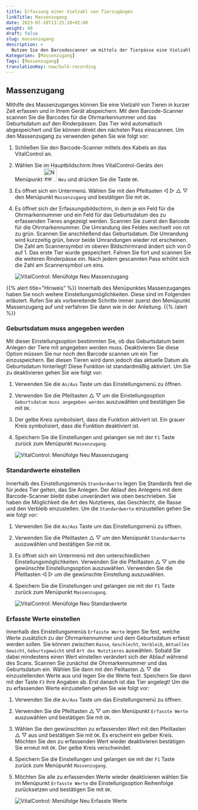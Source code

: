 ```yaml
---
title: Erfassung einer Vielzahl von Tierzugängen
linkTitle: Massenzugang
date: 2023-07-28T13:25:28+02:00
weight: 40
draft: false
slug: massenzugang
description: >
  Nutzen Sie den Barcodescanner um mittels der Tierpässe eine Vielzahl von zugekauften Tieren zu erfassen.
Kategorien: [Massenzugang]
Tags: [Massenzugang]
translationKey: new/bulk-recording
---
```

## Massenzugang

Mithilfe des Massenzuganges können Sie eine Vielzahl von Tieren in kurzer Zeit erfassen und in Ihrem Gerät abspeichern. Mit dem Barcode-Scanner scannen Sie die Barcodes für die Ohrmarkennummer und das Geburtsdatum auf den Rinderpässen. Das Tier wird automatisch abgespeichert und Sie können direkt den nächsten Pass einscannen. Um den Massenzugang zu verwenden gehen Sie wie folgt vor:

1. Schließen Sie den Barcode-Scanner mittels des Kabels an das VitalControl an.

2. Wählen Sie im Hauptbildschirm Ihres VitalControl-Geräts den Menüpunkt <img src="/icons/new-animal.svg" width="35" align="bottom" alt="New animal" /> `Neu` und drücken Sie die Taste `OK`.

3. Es öffnet sich ein Untermenü. Wählen Sie mit den Pfeiltasten ◁ ▷ △ ▽ den Menüpunkt `Massenzugang` und bestätigen Sie mit `OK`.

4. Es öffnet sich der Erfassungsbildschirm, in dem je ein Feld für die Ohrmarkennummer und ein Feld für das Geburtsdatum des zu erfassenden Tieres angezeigt werden. Scannen Sie zuerst den Barcode für die Ohrmarkennummer. Die Umrandung des Feldes wechselt von rot zu grün. Scannen Sie anschließend das Geburtsdatum. Die Umrandung wird kurzzeitig grün, bevor beide Umrandungen wieder rot erscheinen. Die Zahl am Scannersymbol im oberen Bildschirmrand ändert sich von 0 auf 1. Das erste Tier wurde gespeichert. Fahren Sie fort und scannen Sie die weiteren Rinderpässe ein. Nach jedem gescannten Pass erhöht sich die Zahl am Scannersymbol um eins.

   ![VitalControl: Menüfolge Neu Massenzugang](../bilder/massenzugang.png "Massenzugang nutzen")

{{% alert title="Hinweis" %}}
Innerhalb des Menüpunktes Massenzuganges haben Sie noch weitere Einstellungsmöglichkeiten. Diese sind im Folgenden erläutert. Rufen Sie als vorbereitende Schritte immer zuerst den Menüpunkt Massenzugang auf und verfahren Sie dann wie in der Anleitung.
{{% /alert %}}

### Geburtsdatum muss angegeben werden

Mit dieser Einstellungsoption bestimmten Sie, ob das Geburtsdatum beim Anlegen der Tiere mit angegeben werden muss. Deaktivieren Sie diese Option müssen Sie nur noch den Barcode scannen um ein Tier einzuspeichern. Bei diesen Tieren wird dann jedoch das aktuelle Datum als Geburtsdatum hinterlegt! Diese Funktion ist standardmäßig aktiviert. Um Sie zu deaktivieren gehen Sie wie folgt vor:

1. Verwenden Sie die `An/Aus` Taste um das Einstellungsmenü zu öffnen.

2. Verwenden Sie die Pfeiltasten △ ▽ um die Einstellungsoption `Geburtsdatum muss angegeben werden` auszuwählen und bestätigen Sie mit `OK`.

3. Der gelbe Kreis symbolisiert, dass die Funktion aktiviert ist. Ein grauer Kreis symbolisiert, dass die Funktion deaktiviert ist.

4. Speichern Sie die Einstellungen und gelangen sie mit der `F1` Taste zurück zum Menüpunkt `Massenzugang`.

   ![VitalControl: Menüfolge Neu Massenzugang](../bilder/geburtsdatum.png "Geburtsdatum muss angegeben werden aktivieren bzw. deaktivieren")

### Standardwerte einstellen

Innerhalb des Einstellungsmenüs `Standardwerte` legen Sie Standards fest die für jedes Tier gelten, das Sie Anlegen. Der Ablauf des Anlegens mit dem Barcode-Scanner bleibt dabei unverändert wie oben beschrieben. Sie haben die Möglichkeit die Art des Nutztieres, das Geschlecht, die Rasse und den Verbleib einzustellen. Um die `Standardwerte` einzustellen gehen Sie wie folgt vor:

1. Verwenden Sie die `An/Aus` Taste um das Einstellungsmenü zu öffnen.

2. Verwenden Sie die Pfeiltasten △ ▽ um den Menüpunkt `Standardwerte` auszuwählen und bestätigen Sie mit `OK`.

3. Es öffnet sich ein Untermenü mit den unterschiedlichen Einstellungsmöglichkeiten. Verwenden Sie die Pfeiltasten △ ▽ um die gewünschte Einstellungsoption auszuwählen. Verwenden Sie die Pfeiltasten ◁ ▷ um die gewünschte Einstellung auszuwählen.

4. Speichern Sie die Einstellungen und gelangen sie mit der `F1` Taste zurück zum Menüpunkt `Massenzugang`.

   ![VitalControl: Menüfolge Neu Standardwerte](../bilder/standardwerte.png "Standardwerte einstellen")

### Erfasste Werte einstellen

Innerhalb des Einstellungsmenüs `Erfasste Werte` legen Sie fest, welche Werte zusätzlich zu der Ohrmarkennummer und dem Geburtsdatum erfasst werden sollen. Sie können zwischen `Rasse`, `Geschlecht`, `Verbleib`, `Aktuelles Gewicht`, `Geburtsgewicht` und `Art des Nutztieres` auswählen. Sobald Sie dabei mindestens einen Wert einstellen verändert sich der Ablauf während des Scans. Scannen Sie zunächst die Ohrmarkennummer und das Geburtsdatum ein. Wählen Sie dann mit den Peiltasten △ ▽ die einzustellenden Werte aus und legen Sie die Werte fest. Speichern Sie dann mit der Taste `F3` ihre Angaben ab. Erst danach ist das Tier angelegt! Um die zu erfassenden Werte einzustellen gehen Sie wie folgt vor:

1. Verwenden Sie die `An/Aus` Taste um das Einstellungsmenü zu öffnen.

2. Verwenden Sie die Pfeiltasten △ ▽ um den Menüpunkt `Erfasste Werte` auszuwählen und bestätigen Sie mit `OK`.

3. Wählen Sie den gewünschten zu erfassenden Wert mit den Pfeiltasten △ ▽ aus und bestätigen Sie mit `OK`. Es erscheint ein gelber Kreis. Möchten Sie den zu erfassenden Wert wieder deaktivieren bestätigen Sie erneut mit `OK`. Der gelbe Kreis verschwindet.

4. Speichern Sie die Einstellungen und gelangen sie mit der `F1` Taste zurück zum Menüpunkt `Massenzugang`.

5. Möchten Sie alle zu erfassenden Werte wieder deaktivieren wählen Sie im Menüpunkt `Erfasste Werte` die Einstellungsoption Reihenfolge zurücksetzen und bestätigen Sie mit `OK`.

   ![VitalControl: Menüfolge Neu Erfasste Werte](../bilder/erfasstewerte.png "Erfasste Werte einstellen")
